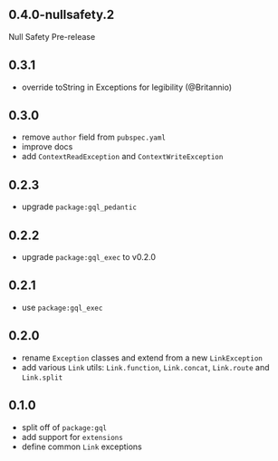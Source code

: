 ## 0.4.0-nullsafety.2

Null Safety Pre-release

## 0.3.1

- override toString in Exceptions for legibility (@Britannio)

## 0.3.0

- remove `author` field from `pubspec.yaml`
- improve docs
- add `ContextReadException` and `ContextWriteException`

## 0.2.3

- upgrade `package:gql_pedantic`

## 0.2.2

- upgrade `package:gql_exec` to v0.2.0

## 0.2.1

-  use `package:gql_exec`

## 0.2.0

- rename `Exception` classes and extend from a new `LinkException`
- add various `Link` utils: `Link.function`, `Link.concat`, `Link.route` and `Link.split` 

## 0.1.0

- split off of `package:gql`
- add support for `extensions`
- define common `Link` exceptions
